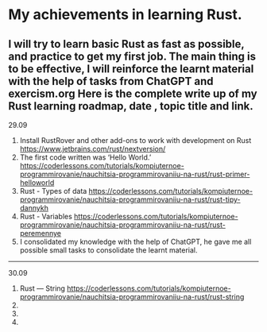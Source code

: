 # My achievements in learning Rust.
I will try to learn basic Rust as fast as possible, and practice to get my first job. The main thing is to be effective, I will reinforce the learnt material with the help of tasks from ChatGPT and exercism.org
Here is the complete write up of my Rust learning roadmap, date , topic title and link.
-----------------------------
29.09
1. Install RustRover and other add-ons to work with development on Rust
https://www.jetbrains.com/rust/nextversion/
2. The first code written was ‘Hello World.’
https://coderlessons.com/tutorials/kompiuternoe-programmirovanie/nauchitsia-programmirovaniiu-na-rust/rust-primer-helloworld
3. Rust - Types of data
https://coderlessons.com/tutorials/kompiuternoe-programmirovanie/nauchitsia-programmirovaniiu-na-rust/rust-tipy-dannykh
4. Rust - Variables
https://coderlessons.com/tutorials/kompiuternoe-programmirovanie/nauchitsia-programmirovaniiu-na-rust/rust-peremennye
5. I consolidated my knowledge with the help of ChatGPT, he gave me all possible small tasks to consolidate the learnt material.
----------------------------
30.09
1. Rust — String
https://coderlessons.com/tutorials/kompiuternoe-programmirovanie/nauchitsia-programmirovaniiu-na-rust/rust-string
2.
3.
4.
